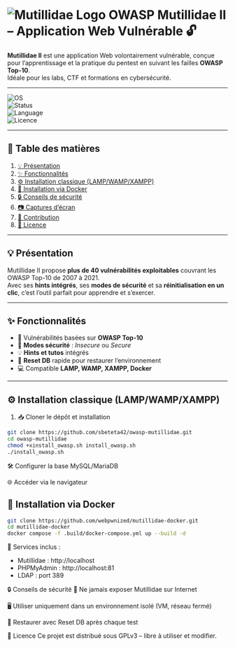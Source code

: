 # ![Mutillidae Logo](https://owasp.org/assets/images/logo.png) OWASP Mutillidae II – Application Web Vulnérable 🔓

**Mutillidae II** est une application Web volontairement vulnérable, conçue pour l’apprentissage et la pratique du pentest en suivant les failles **OWASP Top-10**.  
Idéale pour les labs, CTF et formations en cybersécurité.

---

![OS](https://img.shields.io/badge/OS-Linux%20|%20Windows-blue)  
![Status](https://img.shields.io/badge/Status-Lab%20Ready-success)  
![Language](https://img.shields.io/badge/Language-PHP%20%7C%20JavaScript-lightgrey)  
![Licence](https://img.shields.io/badge/License-GPLv3-orange)

---

## 📑 Table des matières
1. [💡 Présentation](#-présentation)  
2. [✨ Fonctionnalités](#-fonctionnalités)  
3. [⚙️ Installation classique (LAMP/WAMP/XAMPP)](#️-installation-classique-lampwampxampp)  
4. [🐳 Installation via Docker](#-installation-via-docker)  
5. [🔒 Conseils de sécurité](#-conseils-de-sécurité)  
6. [📷 Captures d’écran](#-captures-décran)  
7. [🤝 Contribution](#-contribution)  
8. [📜 Licence](#-licence)  

---

## 💡 Présentation
Mutillidae II propose **plus de 40 vulnérabilités exploitables** couvrant les OWASP Top-10 de 2007 à 2021.  
Avec ses **hints intégrés**, ses **modes de sécurité** et sa **réinitialisation en un clic**, c’est l’outil parfait pour apprendre et s’exercer.

---

## ✨ Fonctionnalités
- 📌 Vulnérabilités basées sur **OWASP Top-10**  
- 🔄 **Modes sécurité** : *Insecure* ou *Secure*  
- 💡 **Hints et tutos** intégrés  
- 🔁 **Reset DB** rapide pour restaurer l’environnement  
- 💻 Compatible **LAMP, WAMP, XAMPP, Docker**

---

## ⚙️ Installation classique (LAMP/WAMP/XAMPP)
1. 📥 Cloner le dépôt et installation  
```bash
git clone https://github.com/sbeteta42/owasp-mutillidae.git
cd owasp-mutillidae
chmod +xinstall_owasp.sh install_owasp.sh
./install_owasp.sh
```
🛠 Configurer la base MySQL/MariaDB

🌐 Accéder via le navigateur


## 🐳 Installation via Docker
```bash
git clone https://github.com/webpwnized/mutillidae-docker.git
cd mutillidae-docker
docker compose -f .build/docker-compose.yml up --build -d
```
📍 Services inclus :
- Mutillidae : http://localhost
- PHPMyAdmin : http://localhost:81
- LDAP : port 389

🔒 Conseils de sécurité
🚫 Ne jamais exposer Mutillidae sur Internet

🖥 Utiliser uniquement dans un environnement isolé (VM, réseau fermé)

🔄 Restaurer avec Reset DB après chaque test

📜 Licence
Ce projet est distribué sous GPLv3 – libre à utiliser et modifier.

